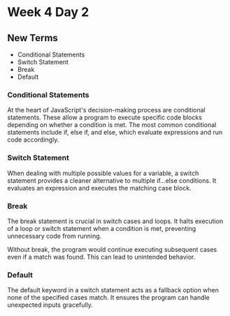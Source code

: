 # Week 4 Day 2

## New Terms
- Conditional Statements 
- Switch Statement
- Break
- Default


### Conditional Statements
At the heart of JavaScript's decision-making process are conditional statements. These allow a program to execute specific code blocks depending on whether a condition is met. The most common conditional statements include if, else if, and else, which evaluate expressions and run code accordingly.


### Switch Statement
When dealing with multiple possible values for a variable, a switch statement provides a cleaner alternative to multiple if...else conditions. It evaluates an expression and executes the matching case block.


### Break
The break statement is crucial in switch cases and loops. It halts execution of a loop or switch statement when a condition is met, preventing unnecessary code from running.

Without break, the program would continue executing subsequent cases even if a match was found. This can lead to unintended behavior.


### Default

The default keyword in a switch statement acts as a fallback option when none of the specified cases match. It ensures the program can handle unexpected inputs gracefully.






